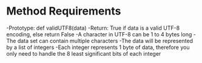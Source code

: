 # Method Requirements
-Prototype: def validUTF8(data)
-Return: True if data is a valid UTF-8 encoding, else return False
-A character in UTF-8 can be 1 to 4 bytes long
-The data set can contain multiple characters
-The data will be represented by a list of integers
-Each integer represents 1 byte of data, therefore you only need to handle the 8 least significant bits of each integer

